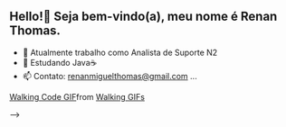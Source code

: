## Hello!🖖 Seja bem-vindo(a), meu nome é Renan Thomas.

- 🔭 Atualmente trabalho como Analista de Suporte N2
- 🌱 Estudando Java☕
- 📫 Contato: renanmiguelthomas@gmail.com ...

<div class="tenor-gif-embed" data-postid="11570098" data-share-method="host" data-aspect-ratio="0.639535" data-width="100%"><a href="https://tenor.com/view/walking-code-computer-gif-11570098">Walking Code GIF</a>from <a href="https://tenor.com/search/walking-gifs">Walking GIFs</a></div> <script type="text/javascript" async src="https://tenor.com/embed.js"></script>

-->
